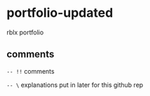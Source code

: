 # portfolio-updated
rblx portfolio

## comments

``-- !!``
comments

``-- \``
explanations put in later for this github rep
